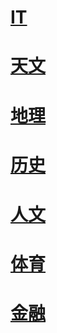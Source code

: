 <!-- Docsify/_sidebar.md -->

# [IT](IT\readme.md)

# [天文](astronomy)

# [地理](geography)

# [历史](history)

# [人文](humanities)

# [体育](sports)

# [金融](finance)
